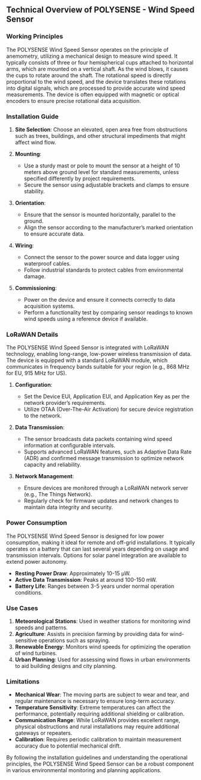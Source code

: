 ## Technical Overview of POLYSENSE - Wind Speed Sensor

### Working Principles

The POLYSENSE Wind Speed Sensor operates on the principle of anemometry, utilizing a mechanical design to measure wind speed. It typically consists of three or four hemispherical cups attached to horizontal arms, which are mounted on a vertical shaft. As the wind blows, it causes the cups to rotate around the shaft. The rotational speed is directly proportional to the wind speed, and the device translates these rotations into digital signals, which are processed to provide accurate wind speed measurements. The device is often equipped with magnetic or optical encoders to ensure precise rotational data acquisition.

### Installation Guide

1. **Site Selection**: Choose an elevated, open area free from obstructions such as trees, buildings, and other structural impediments that might affect wind flow.

2. **Mounting**: 
   - Use a sturdy mast or pole to mount the sensor at a height of 10 meters above ground level for standard measurements, unless specified differently by project requirements.
   - Secure the sensor using adjustable brackets and clamps to ensure stability.

3. **Orientation**:
   - Ensure that the sensor is mounted horizontally, parallel to the ground.
   - Align the sensor according to the manufacturer’s marked orientation to ensure accurate data.

4. **Wiring**:
   - Connect the sensor to the power source and data logger using waterproof cables.
   - Follow industrial standards to protect cables from environmental damage.

5. **Commissioning**:
   - Power on the device and ensure it connects correctly to data acquisition systems.
   - Perform a functionality test by comparing sensor readings to known wind speeds using a reference device if available.

### LoRaWAN Details

The POLYSENSE Wind Speed Sensor is integrated with LoRaWAN technology, enabling long-range, low-power wireless transmission of data. The device is equipped with a standard LoRaWAN module, which communicates in frequency bands suitable for your region (e.g., 868 MHz for EU, 915 MHz for US).

1. **Configuration**:
   - Set the Device EUI, Application EUI, and Application Key as per the network provider’s requirements.
   - Utilize OTAA (Over-The-Air Activation) for secure device registration to the network.

2. **Data Transmission**:
   - The sensor broadcasts data packets containing wind speed information at configurable intervals.
   - Supports advanced LoRaWAN features, such as Adaptive Data Rate (ADR) and confirmed message transmission to optimize network capacity and reliability.

3. **Network Management**:
   - Ensure devices are monitored through a LoRaWAN network server (e.g., The Things Network).
   - Regularly check for firmware updates and network changes to maintain data integrity and security.

### Power Consumption

The POLYSENSE Wind Speed Sensor is designed for low power consumption, making it ideal for remote and off-grid installations. It typically operates on a battery that can last several years depending on usage and transmission intervals. Options for solar panel integration are available to extend power autonomy.

- **Resting Power Draw**: Approximately 10-15 µW.
- **Active Data Transmission**: Peaks at around 100-150 mW.
- **Battery Life**: Ranges between 3-5 years under normal operation conditions.

### Use Cases

1. **Meteorological Stations**: Used in weather stations for monitoring wind speeds and patterns.
2. **Agriculture**: Assists in precision farming by providing data for wind-sensitive operations such as spraying.
3. **Renewable Energy**: Monitors wind speeds for optimizing the operation of wind turbines.
4. **Urban Planning**: Used for assessing wind flows in urban environments to aid building designs and city planning.

### Limitations

- **Mechanical Wear**: The moving parts are subject to wear and tear, and regular maintenance is necessary to ensure long-term accuracy.
- **Temperature Sensitivity**: Extreme temperatures can affect the performance, potentially requiring additional shielding or calibration.
- **Communication Range**: While LoRaWAN provides excellent range, physical obstructions and rural installations may require additional gateways or repeaters.
- **Calibration**: Requires periodic calibration to maintain measurement accuracy due to potential mechanical drift.

By following the installation guidelines and understanding the operational principles, the POLYSENSE Wind Speed Sensor can be a robust component in various environmental monitoring and planning applications.